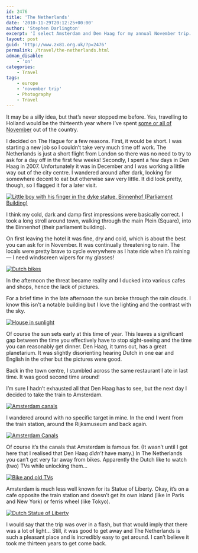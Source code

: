 ```yaml
---
id: 2476
title: 'The Netherlands'
date: '2010-11-29T20:12:25+00:00'
author: 'Stephen Darlington'
excerpt: 'I select Amsterdam and Den Haag for my annual November trip. It may be dark and rainy but there''s still plenty to do.'
layout: post
guid: 'http://www.zx81.org.uk/?p=2476'
permalink: /travel/the-netherlands.html
adman_disable:
    - 'on'
categories:
    - Travel
tags:
    - europe
    - 'november trip'
    - Photography
    - Travel
---
```


It may be a silly idea, but that’s never stopped me before. Yes, travelling to Holland would be the thirteenth year where I’ve spent [some or all of November](http://www.zx81.org.uk/blog/the-november-plan.html) out of the country.

I decided on The Hague for a few reasons. First, it would be short. I was starting a new job so I couldn’t take very much time off work. The Netherlands is just a short flight from London so there was no need to try to ask for a day off in the first few weeks! Secondly, I spent a few days in Den Haag in 2007. Unfortunately it was in December and I was working a little way out of the city centre. I wandered around after dark, looking for somewhere decent to eat but otherwise saw very little. It did look pretty, though, so I flagged it for a later visit.

[![Little boy with his finger in the dyke statue, Binnenhof (Parliament Building)](https://i0.wp.com/farm5.staticflickr.com/4020/5155949750_81e49b2131.jpg?resize=333%2C500)](http://www.flickr.com/photos/stephendarlington/5155949750/ "Little boy with his finger in the dyke statue, Binnenhof (Parliament Building) by stephendarlington, on Flickr")

I think my cold, dark and damp first impressions were basically correct. I took a long stroll around town, walking through the main Plein (Square), into the Binnenhof (their parliament building).

On first leaving the hotel it was fine, dry and cold, which is about the best you can ask for in November. It was continually threatening to rain. The locals were pretty brave to cycle everywhere as I hate ride when it’s raining — I need windscreen wipers for my glasses!

[![Dutch bikes](https://i0.wp.com/farm5.staticflickr.com/4037/5155341553_bdfe701626.jpg?resize=333%2C500)](http://www.flickr.com/photos/stephendarlington/5155341553/ "Dutch bikes by stephendarlington, on Flickr")

In the afternoon the threat became reality and I ducked into various cafes and shops, hence the lack of pictures.

For a brief time in the late afternoon the sun broke through the rain clouds. I know this isn’t a notable building but I love the lighting and the contrast with the sky.

[![House in sunlight](https://i0.wp.com/farm2.staticflickr.com/1053/5155950834_8dee06d2b1.jpg?resize=500%2C333)](http://www.flickr.com/photos/stephendarlington/5155950834/ "House in sunlight by stephendarlington, on Flickr")

Of course the sun sets early at this time of year. This leaves a significant gap between the time you effectively have to stop sight-seeing and the time you can reasonably get dinner. Den Haag, it turns out, has a great planetarium. It was slightly disorienting hearing Dutch in one ear and English in the other but the pictures were good.

Back in the town centre, I stumbled across the same restaurant I ate in last time. It was good second time around!

I’m sure I hadn’t exhausted all that Den Haag has to see, but the next day I decided to take the train to Amsterdam.

[![Amsterdam canals](https://i0.wp.com/farm5.staticflickr.com/4054/5155343563_ffca8c7125.jpg?resize=500%2C333)](http://www.flickr.com/photos/stephendarlington/5155343563/ "Amsterdam canals by stephendarlington, on Flickr")

I wandered around with no specific target in mine. In the end I went from the train station, around the Rijksmuseum and back again.

[![Amsterdam Canals](https://i0.wp.com/farm5.staticflickr.com/4014/5155954192_3b36126aac.jpg?resize=500%2C333)](http://www.flickr.com/photos/stephendarlington/5155954192/ "Amsterdam Canals by stephendarlington, on Flickr")

Of course it’s the canals that Amsterdam is famous for. (It wasn’t until I got here that I realised that Den Haag *didn’t* have many.) In The Netherlands you can’t get very far away from bikes. Apparently the Dutch like to watch (two) TVs while unlocking them…

[![Bike and old TVs](https://i0.wp.com/farm2.staticflickr.com/1161/5155955018_15f8165d0a.jpg?resize=500%2C333)](http://www.flickr.com/photos/stephendarlington/5155955018/ "Bike and old TVs by stephendarlington, on Flickr")

Amsterdam is much less well known for its Statue of Liberty. Okay, it’s on a cafe opposite the train station and doesn’t get its own island (like in Paris and New York) or ferris wheel (like Tokyo).

[![Dutch Statue of Liberty](https://i0.wp.com/farm2.staticflickr.com/1197/5155955614_bb66bc637f.jpg?resize=333%2C500)](http://www.flickr.com/photos/stephendarlington/5155955614/ "Dutch Statue of Liberty by stephendarlington, on Flickr")

I would say that the trip was over in a flash, but that would imply that there was a lot of light… Still, it was good to get away and The Netherlands is such a pleasant place and is incredibly easy to get around. I can’t believe it took me thirteen years to get come back.